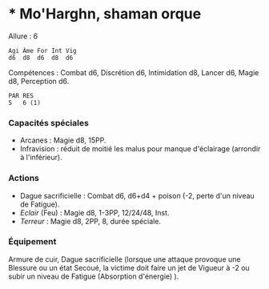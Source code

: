 # * Mo'Harghn, shaman orque

Allure : 6

	Agi	Âme	For	Int	Vig
	d6	d8	d6	d8	d6

Compétences : Combat d6, Discrétion d6, Intimidation d8, Lancer d6, Magie d8, Perception d6.

	PAR	RES
	5	6 (1)

### Capacités spéciales
- Arcanes : Magie d8, 15PP.
- Infravision : réduit de moitié les malus pour manque d'éclairage (arrondir à l'inférieur).

### Actions
- Dague sacrificielle : Combat d6, d6+d4 + poison (-2, perte d'un niveau de Fatigue).
- _Eclair_ (Feu) : Magie d8, 1-3PP, 12/24/48, Inst.
- _Terreur_ : Magie d8, 2PP, 8, durée spéciale.

### Équipement
Armure de cuir, Dague sacrificielle (lorsque une attaque provoque une Blessure ou un état Secoué, la victime doit faire un jet de Vigueur à -2 ou subir un niveau de Fatigue (Absorption d'énergie) ).
